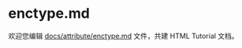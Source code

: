 enctype.md
===

欢迎您编辑 <a target="__blank" href="https://github.com/jaywcjlove/html-tutorial/blob/main/docs/attribute/enctype.md">docs/attribute/enctype.md</a> 文件，共建 HTML Tutorial 文档。